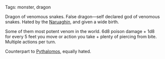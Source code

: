 Tags: monster, dragon

Dragon of venomous snakes. False dragon—self declared god of venomous snakes. Hated by the [Naruaghin](Naruaghin), and given a wide birth.

Some of them most potent venom in the world. 6d8 poison damage + 1d8 for every 5 feet you move or action you take + plenty of piercing from bite. Multiple actions per turn.

Counterpart to [Pythalomos](Pythalomos), equally hated.